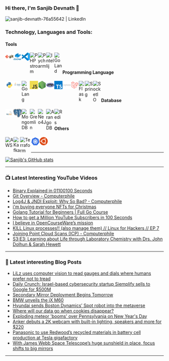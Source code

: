 ### Hi there, I'm Sanjib Devnath 👋

[<img align="left" alt="sanjib-devnath-76a55642 | LinkedIn" title="sanjib-devnath-76a55642 | LinkedIn" src="https://img.shields.io/badge/-Sanjib-informational?style=plastic&logo=linkedin&color=0A66C2" />][linkedin]

<br />

### Technology, Languages and Tools:

#### Tools

[<img align="left" title="git" alt="Git" width="26px" src="https://raw.githubusercontent.com/github/explore/80688e429a7d4ef2fca1e82350fe8e3517d3494d/topics/git/git.png" />][git]
[<img align="left" title="docker" alt="Docker" width="26px" src="https://raw.githubusercontent.com/github/explore/80688e429a7d4ef2fca1e82350fe8e3517d3494d/topics/docker/docker.png" />][docker]
[<img align="left" title="vscode" alt="Visual Studio Code" width="26px" src="https://raw.githubusercontent.com/github/explore/80688e429a7d4ef2fca1e82350fe8e3517d3494d/topics/visual-studio-code/visual-studio-code.png" />][vscode]
[<img align="left" title="phpstrom" alt="PHPstrom" width="26px" src="https://logonoid.com/images/phpstorm-logo.png" />][phpstrom]
[<img align="left" title="pycharm" alt="Pycharm" width="26px" src="https://logonoid.com/images/pycharm-logo.png" />][pycharm]
[<img align="left" title="intellij" alt="Intellij" width="26px" src="https://logonoid.com/images/thumbs/intellij-idea-logo.png" />][intellij]
[<img align="left" title="goland" alt="GoLand" width="26px" src="https://crackcut.com/wp-content/uploads/2020/11/download-17-1.jpg" />][goland]


<br />
<br />


#### Programming Language

[<img align="left" title="python" alt="Python" width="26px" src="https://raw.githubusercontent.com/github/explore/80688e429a7d4ef2fca1e82350fe8e3517d3494d/topics/python/python.png" />][python]
[<img align="left" title="java" alt="Java" width="26px" src="https://raw.githubusercontent.com/github/explore/80688e429a7d4ef2fca1e82350fe8e3517d3494d/topics/java/java.png" />][java]
[<img align="left" title="golang" alt="GoLang" width="26px" src="http://cdn.codesamplez.com/wp-content/uploads/2015/12/golang.png" />][golang]
[<img align="left" title="javascript" alt="JavaScript" width="26px" src="https://raw.githubusercontent.com/github/explore/80688e429a7d4ef2fca1e82350fe8e3517d3494d/topics/javascript/javascript.png" />][javascript]
[<img align="left" title="nodejs" alt="Node.js" width="26px" src="https://raw.githubusercontent.com/github/explore/80688e429a7d4ef2fca1e82350fe8e3517d3494d/topics/nodejs/nodejs.png" />][nodejs]
[<img align="left" title="php" alt="PHP" width="26px" src="https://raw.githubusercontent.com/github/explore/ccc16358ac4530c6a69b1b80c7223cd2744dea83/topics/php/php.png" />][php]
[<img align="left" title="type script" alt="TypScript" width="26px" src="https://raw.githubusercontent.com/github/explore/80688e429a7d4ef2fca1e82350fe8e3517d3494d/topics/typescript/typescript.png" />][typescript]
[<img align="left" title="expressJS" alt="Express" width="26px" src="https://raw.githubusercontent.com/github/explore/80688e429a7d4ef2fca1e82350fe8e3517d3494d/topics/express/express.png" />][express]
[<img align="left" title="laravel" alt="Laravel" width="26px" src="https://raw.githubusercontent.com/github/explore/56a826d05cf762b2b50ecbe7d492a839b04f3fbf/topics/laravel/laravel.png" />][laravel]
[<img align="left" title="flask" alt="Flask" width="19px" src="https://www.pngkey.com/png/detail/98-985032_flask-logo-flask-python-icon.png" />][flask]
[<img align="left" title="spring" alt="Spring" width="26px" src="https://www.javadevjournal.com/wp-content/uploads/2018/02/spring-boot-icon-200x196.png" />][spring]
[<img align="left" title="socket io" alt="SocketIO" width="26px" src="https://media.jscrambler.com/images/frameworks/socketio.svg" />][socketio]


<br />
<br />


#### Database

[<img align="left" title="mysql" alt="MySQL" width="26px" src="https://raw.githubusercontent.com/github/explore/80688e429a7d4ef2fca1e82350fe8e3517d3494d/topics/mysql/mysql.png" />][mysql]
[<img align="left" title="postgress" alt="Postgress" width="26px" src="https://raw.githubusercontent.com/github/explore/80688e429a7d4ef2fca1e82350fe8e3517d3494d/topics/postgresql/postgresql.png" />][plsql]
[<img align="left" title="mongodb" alt="MongoDB" width="26px" src="https://cdn.iconscout.com/icon/free/png-256/mongodb-3-1175138.png" />][mongodb]
[<img align="left" title="gremlin" alt="Gremlin" width="26px" src="https://tinkerpop.apache.org/docs/3.5.1/images/gremlin-standing.png" />][gremlin]
[<img align="left" title="neo4j" alt="Neo4J" width="26px" src="https://www.iotone.com/files/vendor/logo_Neo4j.jpg" />][neo4j]
[<img align="left" title="arangodb" alt="ArangoDB" width="26px" src="https://www.arangodb.com/docs/assets/arangodb_logo_small_2016.png" />][arangodb]
[<img align="left" title="redis" alt="Redis" width="26px" src="https://cdn4.iconfinder.com/data/icons/redis-2/1451/Untitled-2-512.png" />][redis]


<br />
<br />


#### Others

[<img align="left" title="aws" alt="AWS" width="26px" src="https://cdn.icon-icons.com/icons2/2407/PNG/512/aws_icon_146074.png" />][aws]
[<img align="left" title="kafka" alt="Kafka" width="21px" src="https://www.pinclipart.com/picdir/middle/573-5739191_kafka-stream-icon-clipart.png" />][kafka]
[<img align="left" title="terraform" alt="Terraform" width="35px" src="https://jaxlondon.com/wp-content/uploads/2017/08/terraform_Logo.png" />][terraform]
[<img align="left" title="kubernetes" alt="Kubernetes" width="27px" src="https://raw.githubusercontent.com/github/explore/80688e429a7d4ef2fca1e82350fe8e3517d3494d/topics/kubernetes/kubernetes.png" />][kubernetes]
[<img align="left" title="ubuntu" alt="Ubuntu" width="26px" src="https://raw.githubusercontent.com/github/explore/80688e429a7d4ef2fca1e82350fe8e3517d3494d/topics/ubuntu/ubuntu.png" />][ubuntu]


<br />
<br />

---

[![Sanjib's GitHub stats](https://github-readme-stats.vercel.app/api?username=sanjib1990)](https://github.com/sanjib1990/github-readme-stats)

---

### 📺 Latest Interesting YouTube Videos

<!-- YOUTUBE:START -->
- [Binary Explained in 01100100 Seconds](https://www.youtube.com/watch?v=zDNaUi2cjv4)
- [Git Overview - Computerphile](https://www.youtube.com/watch?v=92sycL8ij-U)
- [Log4J &amp; JNDI Exploit: Why So Bad? - Computerphile](https://www.youtube.com/watch?v=Opqgwn8TdlM)
- [i&#39;m buying everyone NFTs for Christmas](https://www.youtube.com/watch?v=rHCwI4K7afY)
- [Golang Tutorial for Beginners | Full Go Course](https://www.youtube.com/watch?v=yyUHQIec83I)
- [How to get a Million YouTube Subscribers in 100 Seconds](https://www.youtube.com/watch?v=j_q0D_jbMk8)
- [I believe in OpenCourseWare’s mission](https://www.youtube.com/watch?v=Qf7qXw7sHk4)
- [KILL Linux processes!! &lpar;also manage them&rpar; // Linux for Hackers // EP 7](https://www.youtube.com/watch?v=LfC6pv8VISk)
- [Joining Point Cloud Scans &lpar;ICP&rpar; - Computerphile](https://www.youtube.com/watch?v=4uWSo8v3iQA)
- [S3:E3: Learning about Life through Laboratory Chemistry with Drs. John Dolhun &amp; Sarah Hewett](https://www.youtube.com/watch?v=u-Ms5v20cVw)
<!-- YOUTUBE:END -->

---

### 📕 Latest interesting Blog Posts

<!-- BLOG-POST-LIST:START -->
- [LiLz uses computer vision to read gauges and dials where humans prefer not to tread](https://techcrunch.com/2022/01/04/lilz-uses-computer-vision-to-read-gauges-and-dials-where-humans-prefer-not-to-tread/)
- [Daily Crunch: Israel-based cybersecurity startup Siemplify sells to Google for $500M](https://techcrunch.com/2022/01/04/daily-crunch-israel-based-cybersecurity-startup-siemplify-sells-to-google-for-500m/)
- [Secondary Mirror Deployment Begins Tomorrow](https://blogs.nasa.gov/webb/2022/01/04/secondary-mirror-deployment-begins-tomorrow/)
- [BMW unveils the iX M60](https://techcrunch.com/2022/01/04/bmw-unveils-the-ix-m60/)
- [Hyundai sends Boston Dynamics’ Spot robot into the metaverse](https://techcrunch.com/2022/01/04/hyundai-plans-to-incorporate-robots-into-the-metaverse-to-help-users-reach-out-and-touch-someone/)
- [Where will our data go when cookies disappear?](https://techcrunch.com/2022/01/04/where-will-our-data-go-when-cookies-disappear/)
- [Exploding meteor &#39;booms&#39; over Pennsylvania on New Year&#39;s Day](https://www.space.com/exploding-meteor-boom-pittsburgh-new-years-day)
- [Anker debuts a 2K webcam with built-in lighting, speakers and more for $220](https://techcrunch.com/2022/01/04/anker-debuts-a-2k-webcam-with-built-in-lighting-speakers-and-more-for-220/)
- [Panasonic to use Redwood’s recycled materials in battery cell production at Tesla gigafactory](https://techcrunch.com/2022/01/04/panasonic-redwood-battery-cell-production-tesla/)
- [With James Webb Space Telescope’s huge sunshield in place, focus shifts to big mirrors](https://www.space.com/james-webb-space-telescope-deployment-next-steps)
<!-- BLOG-POST-LIST:END -->

---

[linkedin]: https://linkedin.com/in/sanjib-devnath-76a55642
[vscode]: https://code.visualstudio.com/
[javascript]: https://www.w3schools.com/js/DEFAULT.asp
[nodejs]: https://nodejs.org/en/
[mongodb]: https://www.mongodb.com/
[gremlin]: https://tinkerpop.apache.org/
[java]: https://www.java.com/en/
[php]: https://www.php.net/
[golang]: https://go.dev/
[typescript]: https://www.typescriptlang.org/
[mysql]: https://www.mysql.com/
[neo4j]: https://neo4j.com/
[arangodb]: https://www.arangodb.com/
[ubuntu]: https://ubuntu.com/
[phpstrom]: https://www.jetbrains.com/phpstorm/
[intellij]: https://www.jetbrains.com/idea/
[pycharm]: https://www.jetbrains.com/pycharm/
[goland]: https://www.jetbrains.com/go/
[kubernetes]: https://kubernetes.io/
[terraform]: https://www.hashicorp.com/products/terraform
[laravel]: https://laravel.com/
[express]: https://expressjs.com/
[flask]: https://flask.palletsprojects.com/en/2.0.x/
[python]: https://www.python.org/
[spring]: https://spring.io/projects/spring-boot
[redis]: https://redis.io/
[docker]: https://www.docker.com/
[aws]: https://aws.amazon.com/
[socketIO]: https://socket.io/
[kafka]: https://kafka.apache.org/
[plsql]: https://www.postgresql.org/
[git]: https://git-scm.com/
